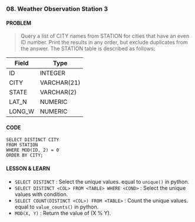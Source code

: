 ### 08. Weather Observation Station 3

#### PROBLEM
> Query a list of CITY names from STATION for cities that have an even ID number. Print the results in any order, but exclude duplicates from the answer.
The STATION table is described as follows:

| Field       |   Type     |
| -- | -- |
| ID          | INTEGER    |
| CITY        | VARCHAR(21)|
| STATE       | VARCHAR(2) |
| LAT_N       | NUMERIC    |
| LONG_W      | NUMERIC    |

#### CODE
```MySQL
SELECT DISTINCT CITY
FROM STATION
WHERE MOD(ID, 2) = 0
ORDER BY CITY;
```

#### LESSON & LEARN

* `SELECT DISTINCT`
    : Select the unique values. equal to `unique()` in python.
* `SELECT DISTINCT <COL> FROM <TABLE> WHERE <COND>`
    : Select the unique values with condition.
* `SELECT COUNT(DISTINCT <COL>) FROM <TABLE>`
    : Count the unique values. equal to `value_counts()` in python.
* `MOD(X, Y)`
    : Return the value of (X % Y).
